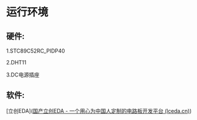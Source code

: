 # 运行环境

## 硬件:

1.STC89C52RC_PIDP40

2.DHT11

3.DC电源插座

## 软件:

[立创EDA]([国产立创EDA - 一个用心为中国人定制的电路板开发平台 (lceda.cn)](https://lceda.cn/))
